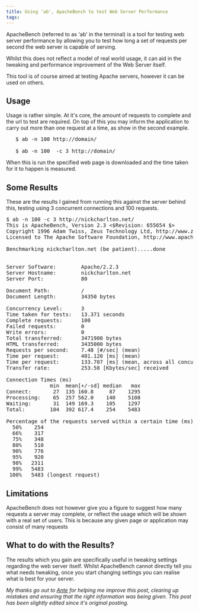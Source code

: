 ```yaml
---
title: Using 'ab', ApacheBench to test Web Server Performance
tags: 
---
```


<p>ApacheBench (referred to as 'ab' in the terminal) is a tool for testing web server performance by allowing you to test how long a set of requests per second the web server is capable of serving. </p>

<p>Whilst this does not reflect a model of real world usage, it can aid in the tweaking and performance improvement of the Web Server itself.</p>

<p>This tool is of course aimed at testing Apache servers, however it can be used on others.</p>

<h2>Usage</h2>

<p>Usage is rather simple. At it's core, the amount of requests to complete and the url to test are required. On top of this you may inform the application to carry out more than one request at a time, as show in the second example.</p>

<pre LANG="Bash">
   $ ab -n 100 http://domain/

   $ ab -n 100  -c 3 http://domain/
</pre>

<p>When this is run the specified web page is downloaded and the time taken for it to happen is measured.</p>

<h2>Some Results</h2>

<p>These are the results I gained from running this against the server behind this, testing using 3 concurrent connections and 100 requests.</p>

<pre lang="Bash">
$ ab -n 100 -c 3 http://nickcharlton.net/
This is ApacheBench, Version 2.3 <$Revision: 655654 $>
Copyright 1996 Adam Twiss, Zeus Technology Ltd, http://www.zeustech.net/
Licensed to The Apache Software Foundation, http://www.apache.org/

Benchmarking nickcharlton.net (be patient).....done


Server Software:        Apache/2.2.3
Server Hostname:        nickcharlton.net
Server Port:            80

Document Path:          /
Document Length:        34350 bytes

Concurrency Level:      3
Time taken for tests:   13.371 seconds
Complete requests:      100
Failed requests:        0
Write errors:           0
Total transferred:      3471900 bytes
HTML transferred:       3435000 bytes
Requests per second:    7.48 [#/sec] (mean)
Time per request:       401.120 [ms] (mean)
Time per request:       133.707 [ms] (mean, across all concurrent requests)
Transfer rate:          253.58 [Kbytes/sec] received

Connection Times (ms)
              min  mean[+/-sd] median   max
Connect:       27  135 160.8     87    1295
Processing:    65  257 562.0    140    5108
Waiting:       31  149 169.3    105    1297
Total:        104  392 617.4    254    5483

Percentage of the requests served within a certain time (ms)
  50%    254
  66%    317
  75%    348
  80%    510
  90%    776
  95%    920
  98%   2311
  99%   5483
 100%   5483 (longest request)
</pre>

<h2>Limitations</h2>

<p>ApacheBench does not however give you a figure to suggest how many requests a server may complete, or reflect the usage which will be shown with a real set of users. This is because any given page or application may consist of many requests</p>

<h2>What to do with the Results?</h2>

<p>The results which you gain are specifically useful in tweaking settings regarding the web server itself. Whilst ApacheBench cannot directly tell you what needs tweaking, once you start changing settings you can realise what is best for your server.</p>

<p><em>My thanks go out to <a href="http://blog.init.hr/">Ante</a> for helping me improve this post, clearing up mistakes and ensuring that the right information was being given. This post has been slightly edited since it's original posting.</em></p>

